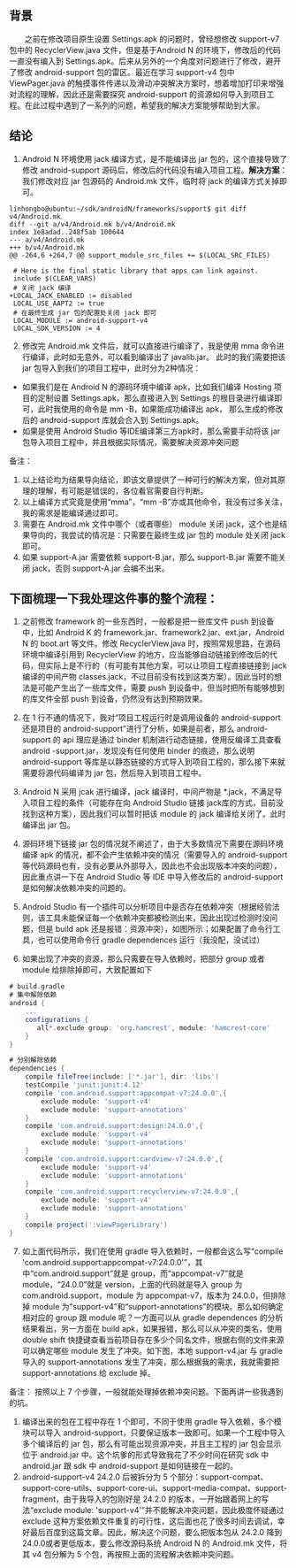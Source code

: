 ## 背景
&emsp;&emsp;之前在修改项目原生设置 Settings.apk 的问题时，曾经想修改 support-v7 包中的 RecyclerView.java 文件，但是基于Android N 的环境下，修改后的代码一直没有编入到 Settings.apk。后来从另外的一个角度对问题进行了修改，避开了修改 android-support 包的雷区。最近在学习 support-v4 包中 ViewPager.java 的触摸事件传递以及滑动冲突解决方案时，想着增加打印来增强对流程的理解，因此还是需要探究 android-support 的资源如何导入到项目工程。在此过程中遇到了一系列的问题，希望我的解决方案能够帮助到大家。
 
## 结论
1. Android N 环境使用 jack 编译方式，是不能编译出 jar 包的，这个直接导致了修改 android-support 源码后，修改后的代码没有编入项目工程。**解决方案**：我们修改对应 jar 包源码的 Android.mk 文件，临时将 jack 的编译方式关掉即可。
```
linhongbo@ubuntu:~/sdk/androidN/frameworks/support$ git diff v4/Android.mk
diff --git a/v4/Android.mk b/v4/Android.mk
index 1e8adad..248f5ab 100644
--- a/v4/Android.mk
+++ b/v4/Android.mk
@@ -264,6 +264,7 @@ support_module_src_files += $(LOCAL_SRC_FILES)

 # Here is the final static library that apps can link against.
 include $(CLEAR_VARS)
 # 关闭 jack 编译
+LOCAL_JACK_ENABLED := disabled
 LOCAL_USE_AAPT2 := true
 # 在最终生成 jar 包的配置处关闭 jack 即可
 LOCAL_MODULE := android-support-v4
 LOCAL_SDK_VERSION := 4
```

2. 修改完 Android.mk 文件后，就可以直接进行编译了，我是使用 mma 命令进行编译，此时如无意外，可以看到编译出了 javalib.jar。
此时的我们需要把该 jar 包导入到我们的项目工程中，此时分为2种情况：
* 如果我们是在 Android N 的源码环境中编译 apk，比如我们编译 Hosting 项目的定制设置 Settings.apk，那么直接进入到 Settings 的根目录进行编译即可，此时我使用的命令是 mm -B，如果能成功编译出 apk， 那么生成的修改后的 android-support 库就会合入到 Settings.apk。
* 如果是使用 Android Studio 等IDE编译第三方apk时，那么需要手动将该 jar 包导入项目工程中，并且根据实际情况，需要解决资源冲突问题  

备注：
1. 以上结论均为结果导向结论，即该文章提供了一种可行的解决方案，但对其原理的理解，有可能是错误的，各位看官需要自行判断。
2. 以上编译方式究竟是使用“mma”，“mm -B”亦或其他命令，我没有过多关注，我的需求是能编译通过即可。
3. 需要在 Android.mk 文件中哪个（或者哪些） module 关闭 jack，这个也是结果导向的，我尝试的情况是：只需要在最终生成 jar 包的 module 处关闭 jack 即可。
4. 如果 support-A.jar 需要依赖 support-B.jar，那么 support-B.jar 需要不能关闭 jack，否则 support-A.jar 会编不出来。

## 下面梳理一下我处理这件事的整个流程：

1. 之前修改 framework 的一些东西时，一般都是把一些库文件 push 到设备中，比如 Android K 的 framework.jar、framework2.jar、ext.jar，Android N 的 boot.art 等文件。修改 RecyclerView.java 时，按照常规思路，在源码环境中编译引用到 RecyclerView 的地方，应当能够自动链接到修改后的代码，但实际上是不行的（有可能有其他方案，可以让项目工程直接链接到 jack 编译的中间产物 classes.jack，不过目前没有找到这类方案）。因此当时的想法是可能产生出了一些库文件，需要 push 到设备中，但当时把所有能够想到的库文件全部 push 到设备，仍然没有达到预期效果。
2. 在 1 行不通的情况下，我对“项目工程运行时是调用设备的 android-support 还是项目的 android-support”进行了分析，如果是前者，那么 android-support 的 api 理应是通过 binder 机制进行动态链接，使用反编译工具查看 android -support.jar，发现没有任何使用 binder 的痕迹，那么说明 android-support 等库是以静态链接的方式导入到项目工程的，那么接下来就需要将源代码编译为 jar 包，然后导入到项目工程中。
3. Android N 采用 jcak 进行编译，jack 编译时，中间产物是 *.jack，不满足导入项目工程的条件（可能存在向 Android Studio 链接 jack库的方式，目前没找到这种方案），因此我们可以暂时把该 module 的 jack 编译给关闭了。此时编译出 jar 包。
4. 源码环境下链接 jar 包的情况就不阐述了，由于大多数情况下需要在源码环境编译 apk 的情况，都不会产生依赖冲突的情况（需要导入的 android-support 等代码源码也有，没有必要从外部导入，因此也不会出现版本冲突的问题），因此重点讲一下在 Android Studio 等 IDE 中导入修改后的 android-support 是如何解决依赖冲突的问题的。
5. Android Studio 有一个插件可以分析项目中是否存在依赖冲突（根据经验法则，该工具未能保证每一个依赖冲突都被检测出来，因此出现过检测时没问题，但是 build apk 还是报错：资源冲突），如图所示；如果配置了命令行工具，也可以使用命令行 gradle dependences 运行（我没配，没试过）

6. 如果出现了冲突的资源，那么只需要在导入依赖时，把部分 group 或者 module 给排除掉即可，大致配置如下
```gradle
# build.gradle
# 集中解除依赖
android {
    ...
    configurations {
       all*.exclude group: 'org.hamcrest', module: 'hamcrest-core'
    }
}

# 分别解除依赖
dependencies {
    compile fileTree(include: ['*.jar'], dir: 'libs')
    testCompile 'junit:junit:4.12'
    compile 'com.android.support:appcompat-v7:24.0.0',{
        exclude module: 'support-v4'
        exclude module: 'support-annotations'
    }
    compile 'com.android.support:design:24.0.0',{
        exclude module: 'support-v4'
        exclude module: 'support-annotations'
    }
    compile 'com.android.support:cardview-v7:24.0.0',{
        exclude module: 'support-v4'
        exclude module: 'support-annotations'
    }
    compile 'com.android.support:recyclerview-v7:24.0.0',{
        exclude module: 'support-v4'
        exclude module: 'support-annotations'
    }
    compile project(':viewPagerLibrary')
}
```

7. 如上面代码所示，我们在使用 gradle 导入依赖时，一般都会这么写“compile 'com.android.support:appcompat-v7:24.0.0'”，其中“com.android.support”就是 group，而“appcompat-v7”就是 module，“24.0.0”就是 version，上面的代码就是导入 group 为 com.android.support，module 为 appcompat-v7，版本为 24.0.0，但排除掉 module 为“support-v4”和“support-annotations”的模块。那么如何确定相对应的 group 跟 module 呢？一方面可以从 gradle dependences 的分析结果看出，另一方面在 build apk，如果报错，那么可以从冲突的类名，使用 double shift 快捷键查看当前项目存在多少个同名文件，根据右侧的文件来源可以确定哪些 module 发生了冲突。如下图，本地 support-v4.jar 与 gradle 导入的 support-annotations 发生了冲突，那么根据我的需求，我就需要把 support-annotations 给 exclude 掉。

备注：
按照以上 7 个步骤，一般就能处理掉依赖冲突问题。下面再讲一些我遇到的坑。
1. 编译出来的包在工程中存在 1 个即可，不同于使用 gradle 导入依赖，多个模块可以导入 android-support，只要保证版本一致即可。如果一个工程中导入多个编译后的 jar 包，那么有可能出现资源冲突，并且主工程的 jar 包会显示位于 android.jar 中。这个坑爹的形式导致我花了不少时间在研究 sdk 中android.jar 跟 sdk 中 android-support 是如何链接在一起的。
2. android-support-v4 24.2.0 后被拆分为 5 个部分：support-compat、support-core-utils、support-core-ui、support-media-compat、support-fragment，由于我导入的包刚好是 24.2.0 的版本，一开始跟着网上的写法“exclude module: 'support-v4'”并不能解决冲突问题，因此极度怀疑通过 exclude 这种方案依赖文件重复的可行性，这后面也花了很多时间去调试，幸好最后百度到这篇文章。因此，解决这个问题，要么把版本包从 24.2.0 降到 24.0.0或者更低版本，要么修改源码系统 Android N 的 Android.mk 文件，将其 v4 包分解为 5 个包，再按照上面的流程解决依赖冲突问题。
